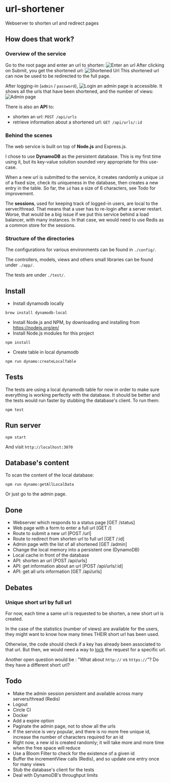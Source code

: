 # url-shortener
Webserver to shorten url and redirect pages

## How does that work?
### Overview of the service
Go to the root page and enter an url to shorten:
![Enter an url](https://cldup.com/kAi-EIP-98.png)
After clicking on Submit, you get the shortened url:
![Shortened Url](https://cldup.com/AjAZU6eAy6-3000x3000.png)
This shortened url can now be used to be redirected to the full page.

After logging-in (`admin` / `password`),
![Login](https://cldup.com/c9nmQ_w8A8-3000x3000.png)
an admin page is accessible. It shows all the urls that have been shortened, and the number of views:
![Admin page](https://cldup.com/pub9IRyZFC-3000x3000.png)

There is also an **API** to:
- shorten an url: `POST /api/urls`
- retrieve information about a shortened url: `GET /api/urls/:id`

### Behind the scenes
The web service is built on top of **Node.js** and Express.js.

I chose to use **DynamoDB** as the persistent database. This is my first time using it, but its key-value solution sounded very appropriate for this use-case.

When a new url is submitted to the service, it creates randomly a unique `id` of a fixed size, check its uniqueness in the database, then creates a new entry in the table. So far, the `id` has a size of 6 characters, see Todo for improvement.

The **sessions**, used for keeping track of logged-in users, are local to the server/thread. That means that a user has to re-login after a server restart. Worse, that would be a big issue if we put this service behind a load balancer, with many instances. In that case, we would need to use Redis as a common store for the sessions.

### Structure of the directories
The configurations for various environments can be found in `./config/`.

The controllers, models, views and others small libraries can be found under `./app/`.

The tests are under `./test/`.

## Install
- Install dynamodb locally
```
brew install dynamodb-local
```
- Install Node.js and NPM, by downloading and installing from https://nodejs.org/en/
- Install Node.js modules for this project
```
npm install
```
- Create table in local dynamodb
```
npm run dynamo:createLocalTable
```

## Tests
The tests are using a local dynamodb table for now in order to make sure everything is working perfectly with the database.
It should be better and the tests would run faster by stubbing the database's client.
To run them:
```
npm test
```

## Run server
```
npm start
```
And visit `http://localhost:3070`

## Database's content
To scan the content of the local database:
```
npm run dynamo:getAllLocalData
```
Or just go to the admin page.

## Done
+ Webserver which responds to a status page [GET /status]
+ Web page with a form to enter a full url [GET /]
+ Route to submit a new url [POST /url]
+ Route to redirect from shorten url to full url [GET /:id]
+ Admin page with the list of all shortened [GET /admin]
+ Change the local memory into a persistent one (DynamoDB)
+ Local cache in front of the database
+ API: shorten an url [POST /api/urls]
+ API: get information about an url [POST /api/urls/:id]
+ API: get all urls information [GET /api/urls]

## Debates
### Unique short url by full url
For now, each time a same url is requested to be shorten, a new short url is created.

In the case of the statistics (number of views) are available for the users, they might want to know how many times THEIR short url has been used.

Otherwise, the code should check if a key has already been associated to that url. But then, we would need a way to [lock](https://github.com/Philmod/node-redis-lock) the request for a specific url.

Another open question would be : "What about `http://` vs `https://`"? Do they have a different short url?

## Todo
- Make the admin session persistent and available across many servers/thread (Redis)
- Logout
- Circle CI
- Docker
- Add a expire option
- Paginate the admin page, not to show all the urls
- If the service is very popular, and there is no more free unique id, increase the number of characters required for an id
- Right now, a new id is created randomly; it will take more and more time when the free space will reduce
- Use a Bloom Filter to check for the existence of a given id
- Buffer the incrementView calls (Redis), and so update one entry once for many views
- Stub the database's client for the tests
- Deal with DynamoDB's throughput limits

